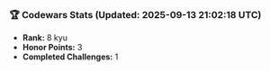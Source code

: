 ### 🏆 Codewars Stats (Updated: 2025-09-13 21:02:18 UTC)

- **Rank:** 8 kyu
- **Honor Points:** 3
- **Completed Challenges:** 1
